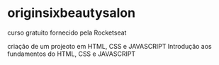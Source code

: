 # originsixbeautysalon
curso gratuito fornecido pela Rocketseat

<principal objetivo/>
criação de um projeoto em HTML, CSS e JAVASCRIPT
Introdução aos fundamentos do HTML, CSS e JAVASCRIPT
